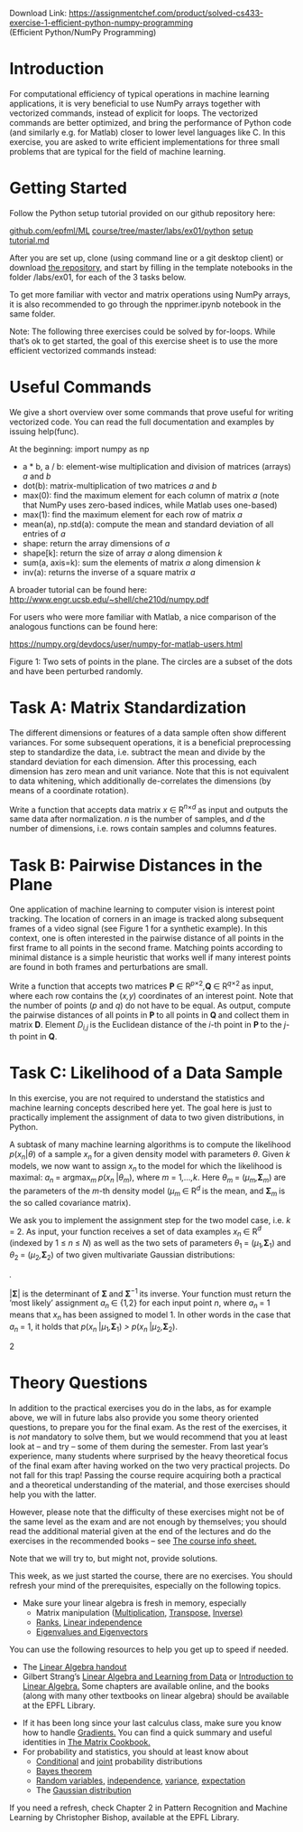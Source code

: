Download Link: https://assignmentchef.com/product/solved-cs433-exercise-1-efficient-python-numpy-programming
<br>
(Efficient Python/NumPy Programming)

<h1>Introduction</h1>

For computational efficiency of typical operations in machine learning applications, it is very beneficial to use NumPy arrays together with vectorized commands, instead of explicit for loops. The vectorized commands are better optimized, and bring the performance of Python code (and similarly e.g. for Matlab) closer to lower level languages like C. In this exercise, you are asked to write efficient implementations for three small problems that are typical for the field of machine learning.

<h1>Getting Started</h1>

Follow the Python setup tutorial provided on our github repository here:

<a href="https://github.com/epfml/ML_course/tree/master/labs/ex01/python_setup_tutorial.md">github.com/epfml/ML</a> <a href="https://github.com/epfml/ML_course/tree/master/labs/ex01/python_setup_tutorial.md">course/tree/master/labs/ex01/python</a> <a href="https://github.com/epfml/ML_course/tree/master/labs/ex01/python_setup_tutorial.md">setup</a> <a href="https://github.com/epfml/ML_course/tree/master/labs/ex01/python_setup_tutorial.md">tutorial.md</a>

After you are set up, clone (using command line or a git desktop client) or download <a href="https://github.com/epfml/ML_course">the repository,</a> and start by filling in the template notebooks in the folder /labs/ex01, for each of the 3 tasks below.

To get more familiar with vector and matrix operations using NumPy arrays, it is also recommended to go through the npprimer.ipynb notebook in the same folder.

Note: The following three exercises could be solved by for-loops. While that’s ok to get started, the goal of this exercise sheet is to use the more efficient vectorized commands instead:

<h1>Useful Commands</h1>

We give a short overview over some commands that prove useful for writing vectorized code. You can read the full documentation and examples by issuing help(func).

At the beginning: import numpy as np

<ul>

 <li>a * b, a / b: element-wise multiplication and division of matrices (arrays) <em>a </em>and <em>b</em></li>

 <li>dot(b): matrix-multiplication of two matrices <em>a </em>and <em>b</em></li>

 <li>max(0): find the maximum element for each column of matrix <em>a </em>(note that NumPy uses zero-based indices, while Matlab uses one-based)</li>

 <li>max(1): find the maximum element for each row of matrix <em>a</em></li>

 <li>mean(a), np.std(a): compute the mean and standard deviation of all entries of <em>a</em></li>

 <li>shape: return the array dimensions of <em>a</em></li>

 <li>shape[k]: return the size of array <em>a </em>along dimension <em>k</em></li>

 <li>sum(a, axis=k): sum the elements of matrix <em>a </em>along dimension <em>k</em></li>

 <li>inv(a): returns the inverse of a square matrix <em>a</em></li>

</ul>

A broader tutorial can be found here: <a href="http://www.engr.ucsb.edu/~shell/che210d/numpy.pdf">http://www.engr.ucsb.edu/</a><a href="http://www.engr.ucsb.edu/~shell/che210d/numpy.pdf">~</a><a href="http://www.engr.ucsb.edu/~shell/che210d/numpy.pdf">shell/che210d/numpy.pdf</a>

For users who were more familiar with Matlab, a nice comparison of the analogous functions can be found here:

<a href="https://numpy.org/devdocs/user/numpy-for-matlab-users.html">https://numpy.org/devdocs/user/numpy-for-matlab-users.html</a>

Figure 1: Two sets of points in the plane. The circles are a subset of the dots and have been perturbed randomly.

<h1>Task A: Matrix Standardization</h1>

The different dimensions or features of a data sample often show different variances. For some subsequent operations, it is a beneficial preprocessing step to standardize the data, i.e. subtract the mean and divide by the standard deviation for each dimension. After this processing, each dimension has zero mean and unit variance. Note that this is not equivalent to data whitening, which additionally de-correlates the dimensions (by means of a coordinate rotation).

Write a function that accepts data matrix <em>x </em>∈ R<em><sup>n</sup></em><sup>×<em>d </em></sup>as input and outputs the same data after normalization. <em>n </em>is the number of samples, and <em>d </em>the number of dimensions, i.e. rows contain samples and columns features.

<h1>Task B: Pairwise Distances in the Plane</h1>

One application of machine learning to computer vision is interest point tracking. The location of corners in an image is tracked along subsequent frames of a video signal (see Figure 1 for a synthetic example). In this context, one is often interested in the pairwise distance of all points in the first frame to all points in the second frame. Matching points according to minimal distance is a simple heuristic that works well if many interest points are found in both frames and perturbations are small.

Write a function that accepts two matrices <strong>P </strong>∈ R<em><sup>p</sup></em><sup>×2</sup><em>,</em><strong>Q </strong>∈ R<em><sup>q</sup></em><sup>×2 </sup>as input, where each row contains the (<em>x,y</em>) coordinates of an interest point. Note that the number of points (<em>p </em>and <em>q</em>) do not have to be equal. As output, compute the pairwise distances of all points in <strong>P </strong>to all points in <strong>Q </strong>and collect them in matrix <strong>D</strong>. Element <em>D<sub>i,j </sub></em>is the Euclidean distance of the <em>i</em>-th point in <strong>P </strong>to the <em>j</em>-th point in <strong>Q</strong>.

<h1>Task C: Likelihood of a Data Sample</h1>

In this exercise, you are not required to understand the statistics and machine learning concepts described here yet. The goal here is just to practically implement the assignment of data to two given distributions, in Python.

A subtask of many machine learning algorithms is to compute the likelihood <em>p</em>(<em>x</em><em><sub>n</sub></em>|<em>θ</em>) of a sample <em>x</em><em><sub>n </sub></em>for a given density model with parameters <em>θ</em>. Given <em>k </em>models, we now want to assign <em>x</em><em><sub>n </sub></em>to the model for which the likelihood is maximal: <em>a<sub>n </sub></em>= argmax<em><sub>m </sub>p</em>(<em>x</em><em><sub>n </sub></em>|<em>θ</em><em><sub>m</sub></em>), where <em>m </em>= 1<em>,…,k</em>. Here <em>θ</em><em><sub>m </sub></em>= (<em>µ</em><em><sub>m</sub></em><em>,</em><strong>Σ</strong><em><sub>m</sub></em>) are the parameters of the <em>m</em>-th density model (<em>µ</em><em><sub>m </sub></em>∈ R<em><sup>d </sup></em>is the mean, and <strong>Σ</strong><em><sub>m </sub></em>is the so called covariance matrix).

We ask you to implement the assignment step for the two model case, i.e. <em>k </em>= 2. As input, your function receives a set of data examples <em>x</em><em><sub>n </sub></em>∈ R<em><sup>d </sup></em>(indexed by 1 ≤ <em>n </em>≤ <em>N</em>) as well as the two sets of parameters <em>θ</em><sub>1 </sub>= (<em>µ</em><sub>1</sub><em>,</em><strong>Σ</strong><sub>1</sub>) and <em>θ</em><sub>2 </sub>= (<em>µ</em><sub>2</sub><em>,</em><strong>Σ</strong><sub>2</sub>) of two given multivariate Gaussian distributions:

<em>.</em>

|<strong>Σ</strong>| is the determinant of <strong>Σ </strong>and <strong>Σ</strong><sup>−1 </sup>its inverse. Your function must return the ’most likely’ assignment <em>a<sub>n </sub></em>∈ {1<em>,</em>2} for each input point <em>n</em>, where <em>a<sub>n </sub></em>= 1 means that <em>x</em><em><sub>n </sub></em>has been assigned to model 1. In other words in the case that <em>a<sub>n </sub></em>= 1, it holds that <em>p</em>(<em>x</em><em><sub>n </sub></em>|<em>µ</em><sub>1</sub><em>,</em><strong>Σ</strong><sub>1</sub>) <em>&gt; p</em>(<em>x</em><em><sub>n </sub></em>|<em>µ</em><sub>2</sub><em>,</em><strong>Σ</strong><sub>2</sub>).

2

<h1>Theory Questions</h1>

In addition to the practical exercises you do in the labs, as for example above, we will in future labs also provide you some theory oriented questions, to prepare you for the final exam. As the rest of the exercises, it is <em>not </em>mandatory to solve them, but we would recommend that you at least look at – and try – some of them during the semester. From last year’s experience, many students where surprised by the heavy theoretical focus of the final exam after having worked on the two very practical projects. Do not fall for this trap! Passing the course require acquiring both a practical and a theoretical understanding of the material, and those exercises should help you with the latter.

However, please note that the difficulty of these exercises might not be of the same level as the exam and are not enough by themselves; you should read the additional material given at the end of the lectures and do the exercises in the recommended books – see <a href="https://github.com/epfml/ML_course/raw/master/lectures/course_info_sheet.pdf">The course info sheet</a><a href="https://github.com/epfml/ML_course/raw/master/lectures/course_info_sheet.pdf">.</a>

Note that we will try to, but might not, provide solutions.

This week, as we just started the course, there are no exercises. You should refresh your mind of the prerequisites, especially on the following topics.

<ul>

 <li>Make sure your linear algebra is fresh in memory, especially

  <ul>

   <li>Matrix manipulation (<a href="https://en.wikipedia.org/wiki/Matrix_multiplication">Multiplication</a><a href="https://en.wikipedia.org/wiki/Matrix_multiplication">,</a> <a href="https://en.wikipedia.org/wiki/Transpose">Transpose</a><a href="https://en.wikipedia.org/wiki/Transpose">,</a> <a href="https://en.wikipedia.org/wiki/Invertible_matrix">Inverse</a><a href="https://en.wikipedia.org/wiki/Invertible_matrix">)</a></li>

   <li><a href="https://en.wikipedia.org/wiki/Rank_(linear_algebra)">Ranks</a><a href="https://en.wikipedia.org/wiki/Rank_(linear_algebra)">,</a> <a href="https://en.wikipedia.org/wiki/Linear_independence">Linear independence</a></li>

   <li><a href="https://en.wikipedia.org/wiki/Eigenvalues_and_eigenvectors">Eigenvalues and Eigenvectors</a></li>

  </ul></li>

</ul>

You can use the following resources to help you get up to speed if needed.

<ul>

 <li>The <a href="https://github.com/epfml/ML_course/raw/master/lectures/handout_linalg_book.pdf">Linear Algebra handout</a></li>

 <li>Gilbert Strang’s <a href="http://math.mit.edu/~gs/learningfromdata/">Linear Algebra and Learning from Data</a> or <a href="http://math.mit.edu/~gs/linearalgebra/">Introduction to Linear Algebra</a><a href="http://math.mit.edu/~gs/linearalgebra/">.</a> Some chapters are available online, and the books (along with many other textbooks on linear algebra) should be available at the EPFL Library.</li>

</ul>

<ul>

 <li>If it has been long since your last calculus class, make sure you know how to handle <a href="https://en.wikipedia.org/wiki/Matrix_calculus">Gradients</a><a href="https://en.wikipedia.org/wiki/Matrix_calculus">.</a> You can find a quick summary and useful identities in <a href="http://www2.imm.dtu.dk/pubdb/views/edoc_download.php/3274/pdf/imm3274.pdf">The Matrix Cookbook</a><a href="http://www2.imm.dtu.dk/pubdb/views/edoc_download.php/3274/pdf/imm3274.pdf">.</a></li>

 <li>For probability and statistics, you should at least know about

  <ul>

   <li><a href="https://en.wikipedia.org/wiki/Conditional_probability_distribution">Conditional</a> and <a href="https://en.wikipedia.org/wiki/Joint_probability_distribution">joint</a> probability distributions</li>

   <li><a href="https://en.wikipedia.org/wiki/Bayes%27_theorem">Bayes theorem</a></li>

   <li><a href="https://en.wikipedia.org/wiki/Random_variable">Random variables</a><a href="https://en.wikipedia.org/wiki/Random_variable">,</a> <a href="https://en.wikipedia.org/wiki/Independence_(probability_theory)">independence</a><a href="https://en.wikipedia.org/wiki/Independence_(probability_theory)">,</a> <a href="https://en.wikipedia.org/wiki/Variance">variance</a><a href="https://en.wikipedia.org/wiki/Variance">,</a> <a href="https://en.wikipedia.org/wiki/Expected_value">expectation</a></li>

   <li>The <a href="https://en.wikipedia.org/wiki/Normal_distribution">Gaussian distribution</a></li>

  </ul></li>

</ul>

If you need a refresh, check Chapter 2 in Pattern Recognition and Machine Learning by Christopher Bishop, available at the EPFL Library.